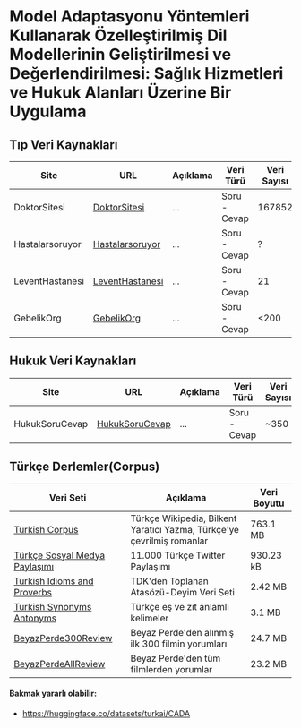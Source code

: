 # Model Adaptasyonu Yöntemleri Kullanarak Özelleştirilmiş Dil Modellerinin Geliştirilmesi ve Değerlendirilmesi: Sağlık Hizmetleri ve Hukuk Alanları Üzerine Bir Uygulama

## Tıp Veri Kaynakları

| Site            | URL                                                   | Açıklama | Veri Türü    | Veri Sayısı | Veri Boyutu | Veri Formatı | Durum           |
| --------------- | ----------------------------------------------------- | -------- | ------------ | ----------- | ----------- | ------------ | --------------- |
| DoktorSitesi    | [DoktorSitesi](https://www.doktorsitesi.com/)         | ...      | Soru - Cevap | 167852      | 246 MB      | JSON         | Tamamlandı      |
| Hastalarsoruyor | [Hastalarsoruyor](https://www.hastalarsoruyor.com/)   | ...      | Soru - Cevap | ?           | ?           | ?            | Listeye Eklendi |
| LeventHastanesi | [LeventHastanesi](https://www.leventhastanesi.com.tr/)| ...      | Soru - Cevap | 21          | ?           | ?            | Listeye Eklendi |
| GebelikOrg      | [GebelikOrg](https://gebelik.org/tr/)                 | ...      | Soru - Cevap | <200        | ?           | ?            | Listeye Eklendi |

## Hukuk Veri Kaynakları 

| Site             | URL                                                            | Açıklama | Veri Türü    | Veri Sayısı | Veri Boyutu | Veri Formatı | Durum           |
| --------------- | -------------------------------------------------------------- | -------- | ------------ | ----------- | ----------- | ------------ | --------------- |
| HukukSoruCevap  | [HukukSoruCevap](https://www.hukuksorucevap.com.tr/sorucevap/) | ...      | Soru - Cevap | ~350        | ?           | ?            | Listeye Eklendi |


## Türkçe Derlemler(Corpus)

| Veri Seti       | Açıklama | Veri Boyutu |
| -------------- | -------- | ----------- |
| [Turkish Corpus](https://www.kaggle.com/datasets/redrussianarmy/turkish-corpus) | Türkçe Wikipedia, Bilkent Yaratıcı Yazma, Türkçe'ye çevrilmiş romanlar | 763.1 MB |
| [Türkçe Sosyal Medya Paylaşımı](https://www.kaggle.com/datasets/mrtbeyz/trke-sosyal-medya-paylam-veri-seti) | 11.000 Türkçe Twitter Paylaşımı | 930.23 kB | 
| [Turkish Idioms and Proverbs](https://www.kaggle.com/datasets/emreokcular/turkish-idioms-and-proverbs) | TDK'den Toplanan Atasözü-Deyim Veri Seti | 2.42 MB |
| [Turkish Synonyms Antonyms](https://huggingface.co/datasets/agmmnn/turkish-thesaurus-synonyms-antonyms) | Türkçe eş ve zıt anlamlı kelimeler | 3.1 MB |
| [BeyazPerde300Review](https://huggingface.co/datasets/turkish-nlp-suite/beyazperde-top-300-movie-reviews) | Beyaz Perde'den alınmış ilk 300 filmin yorumları | 24.7 MB |
| [BeyazPerdeAllReview](https://huggingface.co/datasets/turkish-nlp-suite/beyazperde-all-movie-reviews) | Beyaz Perde'den tüm filmlerden yorumlar | 23.2 MB |

#### Bakmak yararlı olabilir: 
- https://huggingface.co/datasets/turkai/CADA
